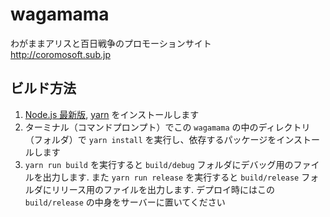 # wagamama
わがままアリスと百日戦争のプロモーションサイト  
http://coromosoft.sub.jp

## ビルド方法
1. [Node.js 最新版](https://nodejs.org/ja/), [yarn](https://yarnpkg.com/en/docs/install) をインストールします
1. ターミナル（コマンドプロンプト）でこの `wagamama` の中のディレクトリ（フォルダ）で `yarn install` を実行し、依存するパッケージをインストールします
1. `yarn run build` を実行すると `build/debug` フォルダにデバッグ用のファイルを出力します. また `yarn run release` を実行すると `build/release` フォルダにリリース用のファイルを出力します. デプロイ時にはこの `build/release` の中身をサーバーに置いてください
